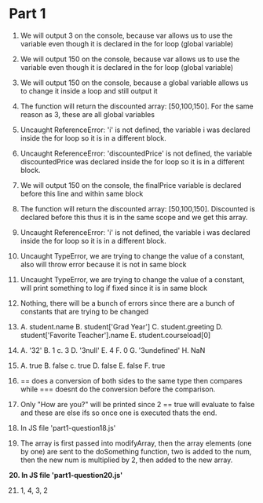 # Part 1

1. We will output 3 on the console, because var allows us to use the variable even though it is declared in the for loop (global variable)

2. We will output 150 on the console, because var allows us to use the variable even though it is declared in the for loop (global variable)

3. We will output 150 on the console, because a global variable allows us to change it inside a loop and still output it

4. The function will return the discounted array: [50,100,150]. For the same reason as 3, these are all global variables

5. Uncaught ReferenceError: 'i' is not defined, the variable i was declared inside the for loop so it is in a different block. 

6. Uncaught ReferenceError: 'discountedPrice' is not defined, the variable discountedPrice was declared inside the for loop so it is in a different block. 

7. We will output 150 on the console, the finalPrice variable is declared before this line and within same block 

8. The function will return the discounted array: [50,100,150]. Discounted is declared before this thus it is in the same scope and we get this array.  

9. Uncaught ReferenceError: 'i' is not defined, the variable i was declared inside the for loop so it is in a different block.  

10. Uncaught TypeError, we are trying to change the value of a constant, also will throw error because it is not in same block

11. Uncaught TypeError, we are trying to change the value of a constant, will print something to log if fixed since it is in same block

12. Nothing, there will be a bunch of errors since there are a bunch of constants that are trying to be changed

13. A. student.name
    B. student['Grad Year']
    C. student.greeting
    D. student['Favorite Teacher'].name
    E. student.courseload[0]
    
14. A. '32'
    B. 1
    c. 3
    D. '3null'
    E. 4
    F. 0
    G. '3undefined'
    H. NaN

15. A. true
    B. false
    c. true
    D. false
    E. false
    F. true
    
16. == does a conversion of both sides to the same type then compares while === doesnt do the conversion before the comparison.

17. Only "How are you?" will be printed since 2 == true will evaluate to false and these are else ifs so once one is executed thats the end.

18. In JS file 'part1-question18.js'

19. The array is first passed into modifyArray, then the array elements (one by one) are sent to the doSomething function, two is added to the num, then the new num is multiplied by 2, then added to the new array. 

**20. In JS file 'part1-question20.js'**

21. 1, 4, 3, 2


    
